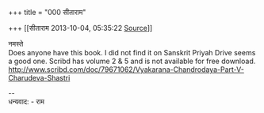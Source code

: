 +++
title = "000 सीताराम"

+++
[[सीताराम	2013-10-04, 05:35:22 [Source](https://groups.google.com/g/samskrita/c/Ij45aaqROWc)]]



नमस्ते  
Does anyone have this book. I did not find it on Sanskrit Priyah Drive seems a good one. Scribd has volume 2 & 5 and is not available for free download.  
<http://www.scribd.com/doc/79671062/Vyakarana-Chandrodaya-Part-V-Charudeva-Shastri>  
  
--  
धन्यवाद: - राम

